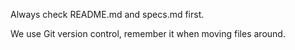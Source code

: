
Always check README.md and specs.md first.

We use Git version control, remember it when moving files around.

